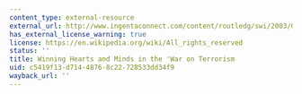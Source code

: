 ```yaml
---
content_type: external-resource
external_url: http://www.ingentaconnect.com/content/routledg/swi/2003/00000014/00000001/art00002
has_external_license_warning: true
license: https://en.wikipedia.org/wiki/All_rights_reserved
status: ''
title: Winning Hearts and Minds in the 'War on Terrorism
uid: c5419f13-d714-4876-8c22-728533dd34f9
wayback_url: ''
---
```

